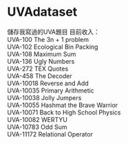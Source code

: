 # UVAdataset
儲存我寫過的UVA題目
目前收入：  
UVA-100   The 3n + 1 problem  
UVA-102   Ecological Bin Packing  
UVA-108   Maximum Sum  
UVA-136   Ugly Numbers  
UVA-272   TEX Quotes  
UVA-458   The Decoder  
UVA-10018 Reverse and Add  
UVA-10035 Primary Arithmetic  
UVA-10038 Jolly Jumpers  
UVA-10055 Hashmat the Brave Warrior  
UVA-10071 Back to High School Physics  
UVA-10082 WERTYU  
UVA-10783 Odd Sum  
UVA-11172 Relational Operator 

